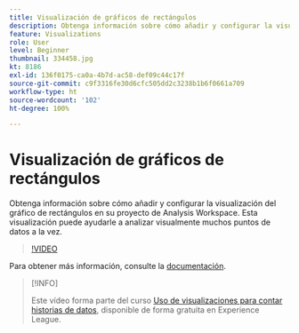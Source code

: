 ```yaml
---
title: Visualización de gráficos de rectángulos
description: Obtenga información sobre cómo añadir y configurar la visualización del gráfico de rectángulos en su proyecto de Analysis Workspace. Esta visualización puede ayudarle a analizar visualmente muchos puntos de datos a la vez.
feature: Visualizations
role: User
level: Beginner
thumbnail: 334458.jpg
kt: 8186
exl-id: 136f0175-ca0a-4b7d-ac58-def09c44c17f
source-git-commit: c9f3316fe30d6cfc505dd2c3238b1b6f0661a709
workflow-type: ht
source-wordcount: '102'
ht-degree: 100%

---
```


# Visualización de gráficos de rectángulos

Obtenga información sobre cómo añadir y configurar la visualización del gráfico de rectángulos en su proyecto de Analysis Workspace. Esta visualización puede ayudarle a analizar visualmente muchos puntos de datos a la vez.

>[!VIDEO](https://video.tv.adobe.com/v/334458/?quality=12&learn=on)

Para obtener más información, consulte la [documentación](https://experienceleague.adobe.com/docs/analytics/analyze/analysis-workspace/visualizations/treemap.html?lang=es).

>[!INFO]
>
> Este vídeo forma parte del curso [Uso de visualizaciones para contar historias de datos](https://experienceleague.adobe.com/?recommended=Analytics-U-1-2021.1.visualizations&amp;lang=es), disponible de forma gratuita en Experience League.
